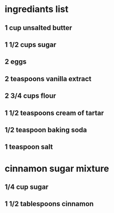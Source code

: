 # ingrediants list
## 1 cup unsalted butter
## 1 1/2 cups sugar
## 2 eggs
## 2 teaspoons vanilla extract
## 2 3/4 cups flour
## 1 1/2 teaspoons cream of tartar
## 1/2 teaspoon baking soda
## 1 teaspoon salt

# cinnamon sugar mixture
## 1/4 cup sugar
## 1 1/2 tablespoons cinnamon
